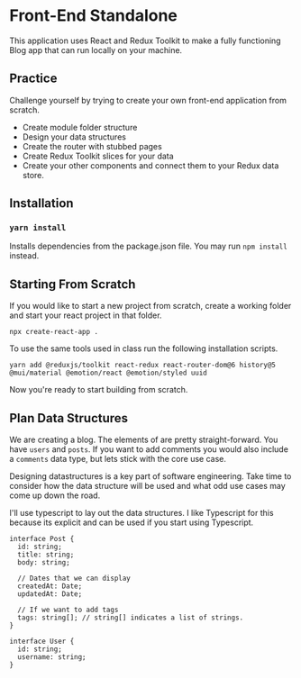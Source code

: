 # Front-End Standalone
This application uses React and Redux Toolkit to make a fully functioning Blog app that can run locally on your machine.

## Practice
Challenge yourself by trying to create your own front-end application from scratch.

- Create module folder structure
- Design your data structures
- Create the router with stubbed pages
- Create Redux Toolkit slices for your data
- Create your other components and connect them to your Redux data store.

## Installation
### `yarn install`
Installs dependencies from the package.json file. You may run `npm install` instead.

## Starting From Scratch
If you would like to start a new project from scratch, create a working folder and start your react project in that folder.
```
npx create-react-app .
```

To use the same tools used in class run the following installation scripts.
```
yarn add @reduxjs/toolkit react-redux react-router-dom@6 history@5 @mui/material @emotion/react @emotion/styled uuid
```

Now you're ready to start building from scratch.

## Plan Data Structures
We are creating a blog. The elements of are pretty straight-forward. You have `users` and `posts`. If you want to add comments you would also include a `comments` data type, but lets stick with the core use case.

Designing datastructures is a key part of software engineering. Take time to consider how the data structure will be used and what odd use cases may come up down the road.

I'll use typescript to lay out the data structures. I like Typescript for this because its explicit and can be used if you start using Typescript.

```es6
interface Post {
  id: string;
  title: string;
  body: string;

  // Dates that we can display
  createdAt: Date;
  updatedAt: Date;

  // If we want to add tags
  tags: string[]; // string[] indicates a list of strings.
}

interface User {
  id: string;
  username: string;
}

```
